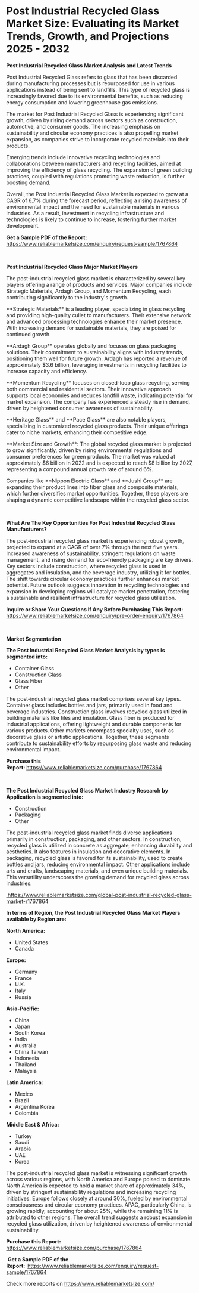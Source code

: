 <p><h1>Post Industrial Recycled Glass Market Size: Evaluating its Market Trends, Growth, and Projections 2025 - 2032</h1></p><p><strong>Post Industrial Recycled Glass Market Analysis and Latest Trends</strong></p>
<p><p>Post Industrial Recycled Glass refers to glass that has been discarded during manufacturing processes but is repurposed for use in various applications instead of being sent to landfills. This type of recycled glass is increasingly favored due to its environmental benefits, such as reducing energy consumption and lowering greenhouse gas emissions. </p><p>The market for Post Industrial Recycled Glass is experiencing significant growth, driven by rising demand across sectors such as construction, automotive, and consumer goods. The increasing emphasis on sustainability and circular economy practices is also propelling market expansion, as companies strive to incorporate recycled materials into their products. </p><p>Emerging trends include innovative recycling technologies and collaborations between manufacturers and recycling facilities, aimed at improving the efficiency of glass recycling. The expansion of green building practices, coupled with regulations promoting waste reduction, is further boosting demand. </p><p>Overall, the Post Industrial Recycled Glass Market is expected to grow at a CAGR of 6.7% during the forecast period, reflecting a rising awareness of environmental impact and the need for sustainable materials in various industries. As a result, investment in recycling infrastructure and technologies is likely to continue to increase, fostering further market development.</p></p>
<p><strong>Get a Sample PDF of the Report:&nbsp;</strong> <a href="https://www.reliablemarketsize.com/enquiry/request-sample/1767864?utm_campaign=1143&utm_medium=2&utm_source=Github&utm_content=ia&utm_term=02022025&utm_id=post-industrial-recycled-glass">https://www.reliablemarketsize.com/enquiry/request-sample/1767864</a></p>
<p>&nbsp;</p>
<p><strong>Post Industrial Recycled Glass Major Market Players</strong></p>
<p><p>The post-industrial recycled glass market is characterized by several key players offering a range of products and services. Major companies include Strategic Materials, Ardagh Group, and Momentum Recycling, each contributing significantly to the industry's growth.</p><p>**Strategic Materials** is a leading player, specializing in glass recycling and providing high-quality cullet to manufacturers. Their extensive network and advanced processing technologies enhance their market presence. With increasing demand for sustainable materials, they are poised for continued growth.</p><p>**Ardagh Group** operates globally and focuses on glass packaging solutions. Their commitment to sustainability aligns with industry trends, positioning them well for future growth. Ardagh has reported a revenue of approximately $3.6 billion, leveraging investments in recycling facilities to increase capacity and efficiency.</p><p>**Momentum Recycling** focuses on closed-loop glass recycling, serving both commercial and residential sectors. Their innovative approach supports local economies and reduces landfill waste, indicating potential for market expansion. The company has experienced a steady rise in demand, driven by heightened consumer awareness of sustainability.</p><p>**Heritage Glass** and **Pace Glass** are also notable players, specializing in customized recycled glass products. Their unique offerings cater to niche markets, enhancing their competitive edge.</p><p>**Market Size and Growth**: The global recycled glass market is projected to grow significantly, driven by rising environmental regulations and consumer preferences for green products. The market was valued at approximately $6 billion in 2022 and is expected to reach $8 billion by 2027, representing a compound annual growth rate of around 6%.</p><p>Companies like **Nippon Electric Glass** and **Jushi Group** are expanding their product lines into fiber glass and composite materials, which further diversifies market opportunities. Together, these players are shaping a dynamic competitive landscape within the recycled glass sector.</p></p>
<p>&nbsp;</p>
<p><strong>What Are The Key Opportunities For Post Industrial Recycled Glass Manufacturers?</strong></p>
<p><p>The post-industrial recycled glass market is experiencing robust growth, projected to expand at a CAGR of over 7% through the next five years. Increased awareness of sustainability, stringent regulations on waste management, and rising demand for eco-friendly packaging are key drivers. Key sectors include construction, where recycled glass is used in aggregates and insulation, and the beverage industry, utilizing it for bottles. The shift towards circular economy practices further enhances market potential. Future outlook suggests innovation in recycling technologies and expansion in developing regions will catalyze market penetration, fostering a sustainable and resilient infrastructure for recycled glass utilization.</p></p>
<p><strong>Inquire or Share Your Questions If Any Before Purchasing This Report:</strong> <a href="https://www.reliablemarketsize.com/enquiry/pre-order-enquiry/1767864?utm_campaign=1143&utm_medium=2&utm_source=Github&utm_content=ia&utm_term=02022025&utm_id=post-industrial-recycled-glass">https://www.reliablemarketsize.com/enquiry/pre-order-enquiry/1767864</a></p>
<p>&nbsp;</p>
<p><strong>Market Segmentation</strong></p>
<p><strong>The Post Industrial Recycled Glass Market Analysis by types is segmented into:</strong></p>
<p><ul><li>Container Glass</li><li>Construction Glass</li><li>Glass Fiber</li><li>Other</li></ul></p>
<p><p>The post-industrial recycled glass market comprises several key types. Container glass includes bottles and jars, primarily used in food and beverage industries. Construction glass involves recycled glass utilized in building materials like tiles and insulation. Glass fiber is produced for industrial applications, offering lightweight and durable components for various products. Other markets encompass specialty uses, such as decorative glass or artistic applications. Together, these segments contribute to sustainability efforts by repurposing glass waste and reducing environmental impact.</p></p>
<p><strong>Purchase this Report:&nbsp;</strong><a href="https://www.reliablemarketsize.com/purchase/1767864?utm_campaign=1143&utm_medium=2&utm_source=Github&utm_content=ia&utm_term=02022025&utm_id=post-industrial-recycled-glass">https://www.reliablemarketsize.com/purchase/1767864</a></p>
<p>&nbsp;</p>
<p><strong>The Post Industrial Recycled Glass Market Industry Research by Application is segmented into:</strong></p>
<p><ul><li>Construction</li><li>Packaging</li><li>Other</li></ul></p>
<p><p>The post-industrial recycled glass market finds diverse applications primarily in construction, packaging, and other sectors. In construction, recycled glass is utilized in concrete as aggregate, enhancing durability and aesthetics. It also features in insulation and decorative elements. In packaging, recycled glass is favored for its sustainability, used to create bottles and jars, reducing environmental impact. Other applications include arts and crafts, landscaping materials, and even unique building materials. This versatility underscores the growing demand for recycled glass across industries.</p></p>
<p><a href="https://www.reliablemarketsize.com/global-post-industrial-recycled-glass-market-r1767864?utm_campaign=1143&utm_medium=2&utm_source=Github&utm_content=ia&utm_term=02022025&utm_id=post-industrial-recycled-glass">&nbsp;https://www.reliablemarketsize.com/global-post-industrial-recycled-glass-market-r1767864</a></p>
<p><strong>In terms of Region, the Post Industrial Recycled Glass Market Players available by Region are:</strong></p>
<p>
    <p> <strong> North America: </strong>
        <ul>
            <li>United States</li>
            <li>Canada</li>
        </ul>
        </p> 
    <p> <strong> Europe: </strong>
        <ul>
            <li>Germany</li>
            <li>France</li>
            <li>U.K.</li>
            <li>Italy</li>
            <li>Russia</li>
        </ul>
        </p> 
    <p> <strong> Asia-Pacific: </strong>
        <ul>
            <li>China</li>
            <li>Japan</li>
            <li>South Korea</li>
            <li>India</li>
            <li>Australia</li>
            <li>China Taiwan</li>
            <li>Indonesia</li>
            <li>Thailand</li>
            <li>Malaysia</li>
        </ul>
        </p> 
    <p> <strong> Latin America: </strong>
        <ul>
            <li>Mexico</li>
            <li>Brazil</li>
            <li>Argentina Korea</li>
            <li>Colombia</li>
        </ul>
        </p> 
    <p> <strong> Middle East & Africa: </strong>
        <ul>
            <li>Turkey</li>
            <li>Saudi</li>
            <li>Arabia</li>
            <li>UAE</li>
            <li>Korea</li>
        </ul>
    </p>
    </p>
<p><p>The post-industrial recycled glass market is witnessing significant growth across various regions, with North America and Europe poised to dominate. North America is expected to hold a market share of approximately 34%, driven by stringent sustainability regulations and increasing recycling initiatives. Europe follows closely at around 30%, fueled by environmental consciousness and circular economy practices. APAC, particularly China, is growing rapidly, accounting for about 25%, while the remaining 11% is attributed to other regions. The overall trend suggests a robust expansion in recycled glass utilization, driven by heightened awareness of environmental sustainability.</p></p>
<p><strong>Purchase this Report: </strong><a href="https://www.reliablemarketsize.com/purchase/1767864?utm_campaign=1143&utm_medium=2&utm_source=Github&utm_content=ia&utm_term=02022025&utm_id=post-industrial-recycled-glass">https://www.reliablemarketsize.com/purchase/1767864</a></p>
<p>&nbsp;<strong>Get a Sample PDF of the Report:&nbsp;&nbsp;</strong><a href="https://www.reliablemarketsize.com/enquiry/request-sample/1767864?utm_campaign=1143&utm_medium=2&utm_source=Github&utm_content=ia&utm_term=02022025&utm_id=post-industrial-recycled-glass">https://www.reliablemarketsize.com/enquiry/request-sample/1767864</a></p>
<p><strong></strong></p>
<p>Check more reports on <a href="https://www.reliablemarketsize.com/?utm_campaign=1143&utm_medium=2&utm_source=Github&utm_content=ia&utm_term=02022025&utm_id=post-industrial-recycled-glass">https://www.reliablemarketsize.com/</a></p>